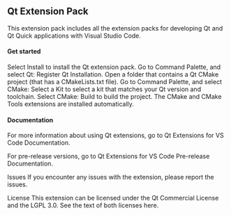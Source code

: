 ## Qt Extension Pack

This extension pack includes all the extension packs for developing Qt and Qt Quick applications with Visual Studio Code.

#### Get started

Select Install to install the Qt extension pack.
Go to Command Palette, and select Qt: Register Qt Installation.
Open a folder that contains a Qt CMake project (that has a CMakeLists.txt file).
Go to Command Palette, and select CMake: Select a Kit to select a kit that matches your Qt version and toolchain.
Select CMake: Build to build the project.
The CMake and CMake Tools extensions are installed automatically.

#### Documentation

For more information about using Qt extensions, go to Qt Extensions for VS Code Documentation.

For pre-release versions, go to Qt Extensions for VS Code Pre-release Documentation.

Issues
If you encounter any issues with the extension, please report the issues.

License
This extension can be licensed under the Qt Commercial License and the LGPL 3.0. See the text of both licenses here.
